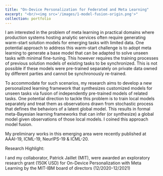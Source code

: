 ```yaml
---
title: "On-Device Personalization for Federated and Meta Learning"
excerpt: "<br/><img src='/images/1-model-fusion-origin.png'>"
collection: portfolio
---
```


I am interested in the problem of meta learning in practical domains where production systems hosting analytic services often require generating warm-start solution models for emerging tasks with limited data. One potential approach to address this warm-start challenge is to adopt meta learning to generate a base model that can be adapted to solve unseen tasks with minimal fine-tuning. This however requires the training processes of previous solution models of existing tasks to be synchronized. This is not possible if these models were pre-trained separately on private data owned by different parties and cannot be synchronously re-trained.

To accommodate for such scenarios, my research aims to develop a new personalized learning framework that synthesizes customized models for unseen tasks via fusion of independently pre-trained models of related tasks. One potential direction to tackle this problem is to train local models separately and treat them as observations drawn from stochastic process that defines the behaviors of a latent global model. This results in formal meta-Bayesian learning frameworks that can infer (or synthesize) a global model given observations of those local models. I coined this approach model fusion.

My preliminary works in this emerging area were recently published at AAAI-19, ICML-19, NeurIPS-19 & ICML-20.

Research Highlight:

I and my collaborator, Patrick Jaillet (MIT), were awarded an exploratory research grant (150K USD) for On-Device Personalization with Meta Learning by the MIT-IBM board of directors (12/2020-12/2021) 